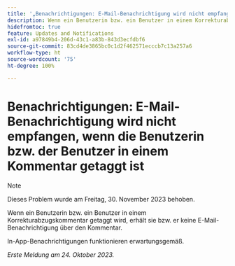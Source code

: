 ```yaml
---
title: '„Benachrichtigungen: E-Mail-Benachrichtigung wird nicht empfangen, wenn die Benutzerin bzw. der Benutzer in einem Kommentar getaggt ist“'
description: Wenn ein Benutzerin bzw. ein Benutzer in einem Korrekturabzugskommentar getaggt wird, erhält sie bzw. er keine E-Mail-Benachrichtigung über den Kommentar.
hidefromtoc: true
feature: Updates and Notifications
exl-id: a97849b4-206d-43c1-a83b-843d3ecfdbf6
source-git-commit: 83cd4de3865bc0c1d2f462571ecccb7c13a257a6
workflow-type: ht
source-wordcount: '75'
ht-degree: 100%

---
```


# Benachrichtigungen: E-Mail-Benachrichtigung wird nicht empfangen, wenn die Benutzerin bzw. der Benutzer in einem Kommentar getaggt ist

>[!NOTE]
>
>Dieses Problem wurde am Freitag, 30. November 2023 behoben.

Wenn ein Benutzerin bzw. ein Benutzer in einem Korrekturabzugskommentar getaggt wird, erhält sie bzw. er keine E-Mail-Benachrichtigung über den Kommentar.

In-App-Benachrichtigungen funktionieren erwartungsgemäß.

_Erste Meldung am 24. Oktober 2023._
